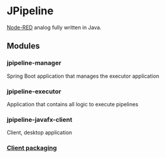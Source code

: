 # JPipeline
[Node-RED](https://github.com/node-red/node-red) analog fully written in Java.

## Modules

### jpipeline-manager
Spring Boot application that manages the executor application

### jpipeline-executor
Application that contains all logic to execute pipelines
  
### jpipeline-javafx-client 
Client, desktop application

### [Client packaging](https://github.com/iamhook/jpipeline-client-packaging)
